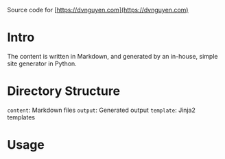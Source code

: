 Source code for [https://dvnguyen.com](https://dvnguyen.com)

# Intro
The content is written in Markdown, and generated by an in-house, simple site generator in Python.

# Directory Structure
`content`: Markdown files
`output`: Generated output
`template`: Jinja2 templates

# Usage